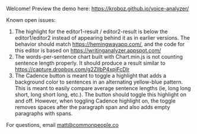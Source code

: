 Welcome! Preview the demo here: https://kroboz.github.io/voice-analyzer/

Known open issues: 

1. The highlight for the editor1-result / editor2-result is below the editor1/editor2 instead of appearing behind it as in earlier versions. The behavior should match https://hemingwayapp.com/, and the code for this editor is based on https://writinganalyzer.appspot.com/
2. The words-per-sentence chart built with Chart.min.js is not counting sentence length properly. It should produce a result similar to https://capture.dropbox.com/g2ZlIbP4xpjFcDlr
3. The Cadence button is meant to toggle a highlight that adds a background color to sentences in an alternating yellow-blue pattern. This is meant to easily compare average sentence lengths (ie, long long short, long short long, etc.). The button should toggle this highlight on and off. However, when toggling Cadence highlight on, the toggle removes spaces after the paragraph span and also adds empty paragraphs with spans.

For questions, email matt@commonpeople.co
